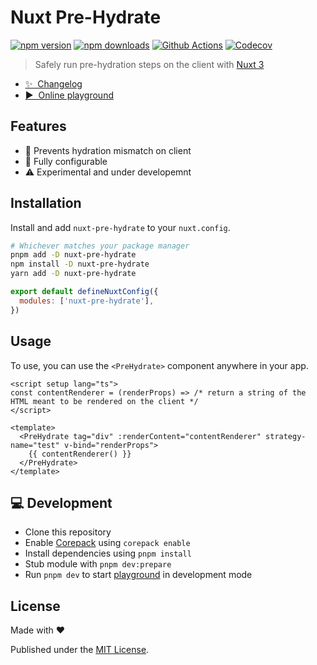 # Nuxt Pre-Hydrate

[![npm version][npm-version-src]][npm-version-href]
[![npm downloads][npm-downloads-src]][npm-downloads-href]
[![Github Actions][github-actions-src]][github-actions-href]
[![Codecov][codecov-src]][codecov-href]

> Safely run pre-hydration steps on the client with [Nuxt 3](https://nuxt.com)

- [✨ &nbsp;Changelog](https://github.com/danielroe/nuxt-pre-hydrate/blob/main/CHANGELOG.md)
- [▶️ &nbsp;Online playground](https://stackblitz.com/github/danielroe/nuxt-pre-hydrate/tree/main/playground)

## Features

- 💪 Prevents hydration mismatch on client
- 🏁 Fully configurable
- ⚠️ Experimental and under developemnt

## Installation

Install and add `nuxt-pre-hydrate` to your `nuxt.config`.

```bash
# Whichever matches your package manager
pnpm add -D nuxt-pre-hydrate
npm install -D nuxt-pre-hydrate
yarn add -D nuxt-pre-hydrate
```

```js
export default defineNuxtConfig({
  modules: ['nuxt-pre-hydrate'],
})
```

## Usage

To use, you can use the `<PreHydrate>` component anywhere in your app.

```vue
<script setup lang="ts">
const contentRenderer = (renderProps) => /* return a string of the HTML meant to be rendered on the client */
</script>

<template>
  <PreHydrate tag="div" :renderContent="contentRenderer" strategy-name="test" v-bind="renderProps">
    {{ contentRenderer() }}
  </PreHydrate>
</template>

```

## 💻 Development

- Clone this repository
- Enable [Corepack](https://github.com/nodejs/corepack) using `corepack enable`
- Install dependencies using `pnpm install`
- Stub module with `pnpm dev:prepare`
- Run `pnpm dev` to start [playground](./playground) in development mode

## License

Made with ❤️

Published under the [MIT License](./LICENCE).

<!-- Badges -->

[npm-version-src]: https://img.shields.io/npm/v/nuxt-pre-hydrate?style=flat-square
[npm-version-href]: https://npmjs.com/package/nuxt-pre-hydrate
[npm-downloads-src]: https://img.shields.io/npm/dm/nuxt-pre-hydrate?style=flat-square
[npm-downloads-href]: https://npm.chart.dev/nuxt-pre-hydrate
[github-actions-src]: https://img.shields.io/github/actions/workflow/status/danielroe/nuxt-pre-hydrate/ci.yml?branch=main
[github-actions-href]: https://github.com/danielroe/nuxt-pre-hydrate/actions?query=workflow%3Aci
[codecov-src]: https://img.shields.io/codecov/c/gh/danielroe/nuxt-pre-hydrate/main?style=flat-square
[codecov-href]: https://codecov.io/gh/danielroe/nuxt-pre-hydrate
